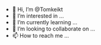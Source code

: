 - 👋 Hi, I’m @Tomkeikt
- 👀 I’m interested in ...
- 🌱 I’m currently learning ...
- 💞️ I’m looking to collaborate on ...
- 📫 How to reach me ...

<!---
Tomkeikt/Tomkeikt is a ✨ special ✨ repository because its `README.md` (this file) appears on your GitHub profile.
You can click the Preview link to take a look at your changes.
--->
